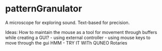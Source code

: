 # patternGranulator
A microscope for exploring sound. Text-based for precision. 

Ideas: 
   How to maintain the mouse as a tool for movement through buffers while creating a GUI? 
      - using external controller 
      - using mouse keys to move through the gui HMM 
      - TRY IT WITh QUNEO Rotaries 
